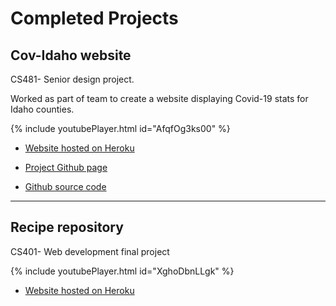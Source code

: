 # Completed Projects
## Cov-Idaho website
CS481- Senior design project.

Worked as part of team to create a website displaying Covid-19 stats for Idaho counties.

{% include youtubePlayer.html id="AfqfOg3ks00" %}


* [Website hosted on Heroku](https://cov-idaho.herokuapp.com/)

* [Project Github page](https://kensleemoy.github.io/SeniorDesign/)

* [Github source code](https://github.com/Kensleemoy/SeniorDesign)

<hr>

## Recipe repository

CS401- Web development final project

{% include youtubePlayer.html id="XghoDbnLLgk" %}

* [Website hosted on Heroku](https://theorganizedchef.herokuapp.com/)



